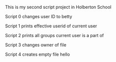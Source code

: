 This is my second script project in Holberton School

Script 0 changes user ID to betty

Script 1 prints effective userid of current user

Script 2 prints all groups current user is a part of

Script 3 changes owner of file

Script 4 creates empty file hello
